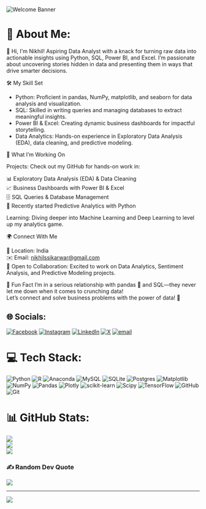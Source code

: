 ![Welcome Banner](https://capsule-render.vercel.app/api?type=waving&height=300&color=gradient&text=Welcome%20)


# 💫 About Me:

👋 Hi, I'm Nikhil!
Aspiring Data Analyst with a knack for turning raw data into actionable insights using Python, SQL, Power BI, and Excel. I’m passionate about uncovering stories hidden in data and presenting them in ways that drive smarter decisions.  

🛠️ My Skill Set

* Python: Proficient in pandas, NumPy, matplotlib, and seaborn for data analysis and visualization.  
* SQL: Skilled in writing queries and managing databases to extract meaningful insights.  
* Power BI & Excel: Creating dynamic business dashboards for impactful storytelling.  
* Data Analytics: Hands-on experience in Exploratory Data Analysis (EDA), data cleaning, and predictive modeling.


🚀 What I’m Working On

Projects: Check out my GitHub for hands-on work in:  

📊 Exploratory Data Analysis (EDA) & Data Cleaning  
📈 Business Dashboards with Power BI & Excel  
🗄️ SQL Queries & Database Management  
🔮 Recently started Predictive Analytics with Python


Learning: Diving deeper into Machine Learning and Deep Learning to level up my analytics game.



🌍 Connect With Me

📍 Location: India  
✉️ Email: nikhilssikarwar@gmail.com  
🤝 Open to Collaboration: Excited to work on Data Analytics, Sentiment Analysis, and Predictive Modeling projects.


💬 Fun Fact
I’m in a serious relationship with pandas 🐼 and SQL—they never let me down when it comes to crunching data!  
Let’s connect and solve business problems with the power of data! 🚀


## 🌐 Socials:
[![Facebook](https://img.shields.io/badge/Facebook-%231877F2.svg?logo=Facebook&logoColor=white)](https://facebook.com/nikhilssikarwar) [![Instagram](https://img.shields.io/badge/Instagram-%23E4405F.svg?logo=Instagram&logoColor=white)](https://instagram.com/nikhilssikarwar) [![LinkedIn](https://img.shields.io/badge/LinkedIn-%230077B5.svg?logo=linkedin&logoColor=white)](https://linkedin.com/in/https://www.linkedin.com/in/nikhil-kumar-604529217/) [![X](https://img.shields.io/badge/X-black.svg?logo=X&logoColor=white)](https://x.com/@mr_sikarwar_005) [![email](https://img.shields.io/badge/Email-D14836?logo=gmail&logoColor=white)](mailto:nikhilssikarwar@gmail.com) 

# 💻 Tech Stack:
![Python](https://img.shields.io/badge/python-3670A0?style=for-the-badge&logo=python&logoColor=ffdd54) ![R](https://img.shields.io/badge/r-%23276DC3.svg?style=for-the-badge&logo=r&logoColor=white) ![Anaconda](https://img.shields.io/badge/Anaconda-%2344A833.svg?style=for-the-badge&logo=anaconda&logoColor=white) ![MySQL](https://img.shields.io/badge/mysql-4479A1.svg?style=for-the-badge&logo=mysql&logoColor=white) ![SQLite](https://img.shields.io/badge/sqlite-%2307405e.svg?style=for-the-badge&logo=sqlite&logoColor=white) ![Postgres](https://img.shields.io/badge/postgres-%23316192.svg?style=for-the-badge&logo=postgresql&logoColor=white) ![Matplotlib](https://img.shields.io/badge/Matplotlib-%23ffffff.svg?style=for-the-badge&logo=Matplotlib&logoColor=black) ![NumPy](https://img.shields.io/badge/numpy-%23013243.svg?style=for-the-badge&logo=numpy&logoColor=white) ![Pandas](https://img.shields.io/badge/pandas-%23150458.svg?style=for-the-badge&logo=pandas&logoColor=white) ![Plotly](https://img.shields.io/badge/Plotly-%233F4F75.svg?style=for-the-badge&logo=plotly&logoColor=white) ![scikit-learn](https://img.shields.io/badge/scikit--learn-%23F7931E.svg?style=for-the-badge&logo=scikit-learn&logoColor=white) ![Scipy](https://img.shields.io/badge/SciPy-%230C55A5.svg?style=for-the-badge&logo=scipy&logoColor=%white) ![TensorFlow](https://img.shields.io/badge/TensorFlow-%23FF6F00.svg?style=for-the-badge&logo=TensorFlow&logoColor=white) ![GitHub](https://img.shields.io/badge/github-%23121011.svg?style=for-the-badge&logo=github&logoColor=white) ![Git](https://img.shields.io/badge/git-%23F05033.svg?style=for-the-badge&logo=git&logoColor=white)
# 📊 GitHub Stats:
![](https://github-readme-stats.vercel.app/api?username=Nikhil-kumar-001&theme=dark&hide_border=false&include_all_commits=false&count_private=false)<br/>
![](https://nirzak-streak-stats.vercel.app/?user=Nikhil-kumar-001&theme=dark&hide_border=false)<br/>
![](https://github-readme-stats.vercel.app/api/top-langs/?username=Nikhil-kumar-001&theme=dark&hide_border=false&include_all_commits=false&count_private=false&layout=compact)

### ✍️ Random Dev Quote
![](https://quotes-github-readme.vercel.app/api?type=horizontal&theme=radical)

---
[![](https://visitcount.itsvg.in/api?id=Nikhil-kumar-001&icon=0&color=0)](https://visitcount.itsvg.in)


<!-- Proudly created with GPRM ( https://gprm.itsvg.in ) -->
